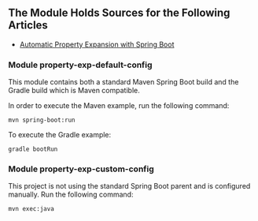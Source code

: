## The Module Holds Sources for the Following Articles
 - [Automatic Property Expansion with Spring Boot](https://www.baeldung.com/spring-boot-auto-property-expansion)
 
### Module property-exp-default-config
 This module contains both a standard Maven Spring Boot build and the Gradle build which is Maven compatible.
 
 In order to execute the Maven example, run the following command:
 
 `mvn spring-boot:run`
 
 To execute the Gradle example:
 
`gradle bootRun`
 
 ### Module property-exp-custom-config
 This project is not using the standard Spring Boot parent and is configured manually. Run the following command:
 
 `mvn exec:java`
